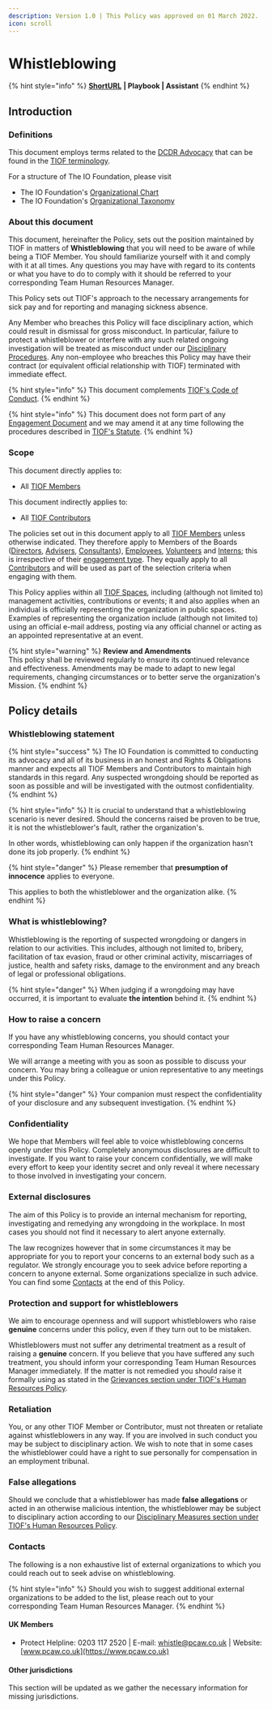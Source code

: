 ```yaml
---
description: Version 1.0 | This Policy was approved on 01 March 2022.
icon: scroll
---
```


# Whistleblowing

{% hint style="info" %}
[**ShortURL**](https://tiof.click/TIOFPolicyWhistleblowing) **| Playbook | Assistant**
{% endhint %}

## Introduction

### Definitions

This document employs terms related to the [DCDR Advocacy](https://tiof.click/DCDRAdvocacy) that can be found in the [TIOF terminology](https://tiof.click/TIOFTerminology).

For a structure of The IO Foundation, please visit

* The IO Foundation's [Organizational Chart](http://tiof.click/TIOFOrgChart)
* The IO Foundation's [Organizational Taxonomy](https://tiof.click/OrgTaxonomy)

### About this document

This document, hereinafter the Policy, sets out the position maintained by TIOF in matters of **Whistleblowing** that you will need to be aware of while being a TIOF Member. You should familiarize yourself with it and comply with it at all times. Any questions you may have with regard to its contents or what you have to do to comply with it should be referred to your corresponding Team Human Resources Manager.

This Policy sets out TIOF's approach to the necessary arrangements for sick pay and for reporting and managing sickness absence.

Any Member who breaches this Policy will face disciplinary action, which could result in dismissal for gross misconduct. In particular, failure to protect a whistleblower or interfere with any such related ongoing investigation will be treated as misconduct under our [Disciplinary Procedures](http://tiof.click/ProcedureDisciplinary). Any non-employee who breaches this Policy may have their contract (or equivalent official relationship with TIOF) terminated with immediate effect.

{% hint style="info" %}
This document complements [TIOF's Code of Conduct](https://tiof.click/TIOFPolicyCoC).
{% endhint %}

{% hint style="info" %}
This document does not form part of any [Engagement Document](https://tiof.click/TIOFTerminology#engagement-document) and we may amend it at any time following the procedures described in [TIOF's Statute](https://tiof.click/TIOFStatute).
{% endhint %}

### Scope

This document directly applies to:

* All [TIOF Members](https://tiof.click/TIOFTerminology#members)

This document indirectly applies to:

* All [TIOF Contributors](https://tiof.click/TIOFTerminology#contributors)

The policies set out in this document apply to all [TIOF Members](https://tiof.click/TIOFTerminology#members) unless otherwise indicated. They therefore apply to Members of the Boards ([Directors](https://tiof.click/TIOFTerminology#directors), [Advisers](https://tiof.click/TIOFTerminology#advisers), [Consultants](https://tiof.click/TIOFTerminology#consultants)), [Employees](https://tiof.click/TIOFTerminology#employees), [Volunteers](https://tiof.click/TIOFTerminology#volunteers) and [Interns](https://tiof.click/TIOFTerminology#interns); this is irrespective of their [engagement type](https://tiof.click/TIOFTerminology#engagement-type). They equally apply to all [Contributors](https://tiof.click/TIOFTerminology#contributors) and will be used as part of the selection criteria when engaging with them.

This Policy applies within all [TIOF Spaces](https://tiof.click/TIOFTerminology#spaces), including (although not limited to) management activities, contributions or events; it and also applies when an individual is officially representing the organization in public spaces. Examples of representing the organization include (although not limited to) using an official e-mail address, posting via any official channel or acting as an appointed representative at an event.

{% hint style="warning" %}
**Review and Amendments**\
This policy shall be reviewed regularly to ensure its continued relevance and effectiveness. Amendments may be made to adapt to new legal requirements, changing circumstances or to better serve the organization's Mission.
{% endhint %}

## Policy details

### Whistleblowing statement

{% hint style="success" %}
The IO Foundation is committed to conducting its advocacy and all of its business in an honest and Rights & Obligations manner and expects all TIOF Members and Contributors to maintain high standards in this regard. Any suspected wrongdoing should be reported as soon as possible and will be investigated with the outmost confidentiality.
{% endhint %}

{% hint style="info" %}
It is crucial to understand that a whistleblowing scenario is never desired. Should the concerns raised be proven to be true, it is not the whistleblower's fault, rather the organization's.

In other words, whistleblowing can only happen if the organization hasn't done its job properly.&#x20;
{% endhint %}

{% hint style="danger" %}
Please remember that **presumption of innocence** applies to everyone.

This applies to both the whistleblower and the organization alike.
{% endhint %}

### What is whistleblowing?

Whistleblowing is the reporting of suspected wrongdoing or dangers in relation to our activities. This includes, although not limited to, bribery, facilitation of tax evasion, fraud or other criminal activity, miscarriages of justice, health and safety risks, damage to the environment and any breach of legal or professional obligations.

{% hint style="danger" %}
When judging if a wrongdoing may have occurred, it is important to evaluate **the intention** behind it.
{% endhint %}

### How to raise a concern

If you have any whistleblowing concerns, you should contact your corresponding Team Human Resources Manager.

We will arrange a meeting with you as soon as possible to discuss your concern. You may bring a colleague or union representative to any meetings under this Policy.

{% hint style="danger" %}
Your companion must respect the confidentiality of your disclosure and any subsequent investigation.
{% endhint %}

### Confidentiality

We hope that Members will feel able to voice whistleblowing concerns openly under this Policy. Completely anonymous disclosures are difficult to investigate. If you want to raise your concern confidentially, we will make every effort to keep your identity secret and only reveal it where necessary to those involved in investigating your concern.

### External disclosures

The aim of this Policy is to provide an internal mechanism for reporting, investigating and remedying any wrongdoing in the workplace. In most cases you should not find it necessary to alert anyone externally.

The law recognizes however that in some circumstances it may be appropriate for you to report your concerns to an external body such as a regulator. We strongly encourage you to seek advice before reporting a concern to anyone external. Some organizations specialize in such advice. You can find some [Contacts](whistleblowing.md#contacts) at the end of this Policy.

### Protection and support for whistleblowers

We aim to encourage openness and will support whistleblowers who raise **genuine** concerns under this policy, even if they turn out to be mistaken.

Whistleblowers must not suffer any detrimental treatment as a result of raising a **genuine** concern. If you believe that you have suffered any such treatment, you should inform your corresponding Team Human Resources Manager immediately. If the matter is not remedied you should raise it formally using as stated in the [Grievances section under TIOF's Human Resources Policy](https://tiof.click/TIOFPolicyHR#grievances).

### Retaliation

You, or any other TIOF Member or Contributor, must not threaten or retaliate against whistleblowers in any way. If you are involved in such conduct you may be subject to disciplinary action. We wish to note that in some cases the whistleblower could have a right to sue personally for compensation in an employment tribunal.

### False allegations

Should we conclude that a whistleblower has made **false allegations** or acted in an otherwise malicious intention, the whistleblower may be subject to disciplinary action according to our [Disciplinary Measures section under TIOF's Human Resources Policy](https://tiof.click/TIOFPolicyHR#disciplinary-measures).

### Contacts

The following is a non exhaustive list of external organizations to which you could reach out to seek advise on whistleblowing.

{% hint style="info" %}
Should you wish to suggest additional external organizations to be added to the list, please reach out to your corresponding Team Human Resources Manager.
{% endhint %}

#### UK Members

* Protect Helpline: 0203 117 2520 | E-mail: [whistle@pcaw.co.uk](mailto:whistle@pcaw.co.uk) | Website: [www.pcaw.co.uk](https://www.pcaw.co.uk)

#### Other jurisdictions

This section will be updated as we gather the necessary information for missing jurisdictions.
